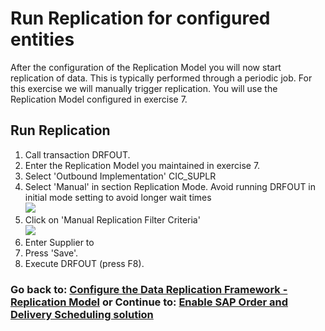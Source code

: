 # Run Replication for configured entities
After the configuration of the Replication Model you will now start replication of data. This is typically performed through a periodic job. For this exercise we will manually trigger replication.
You will use the Replication Model configured in exercise 7. 

## Run Replication 
1. Call transaction DRFOUT.
2. Enter the Replication Model you maintained in exercise 7.
3. Select 'Outbound Implementation' CIC_SUPLR 
4. Select 'Manual' in section Replication Mode. Avoid running DRFOUT in initial mode setting to avoid longer wait times <br> ![][def2]
5. Click on 'Manual Replication Filter Criteria' <br> ![][def]
6. Enter Supplier to <todo add sample data>
7. Press 'Save'.
8. Execute DRFOUT (press F8).

### Go back to: [**Configure the Data Replication Framework - Replication Model**](../ex7/README.md) or Continue to: [**Enable SAP Order and Delivery Scheduling solution**](../ex3/README.md)

[def]: /exercises/ex8/images/EX8_2.jpg
[def2]: /exercises/ex8/images/EX8_1.jpg

